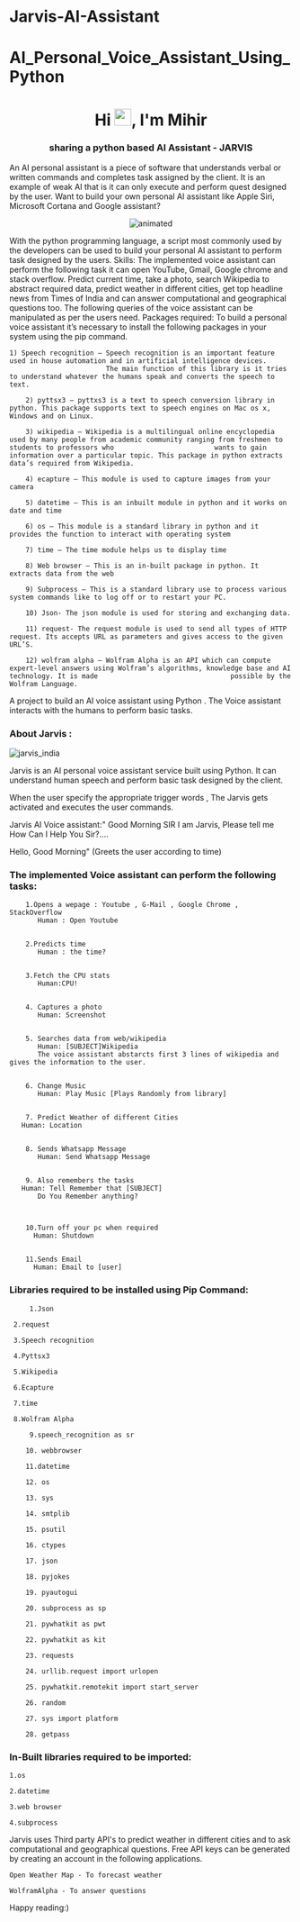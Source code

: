 # Jarvis-AI-Assistant
# AI_Personal_Voice_Assistant_Using_Python
<h1 align="center">Hi <img src="https://raw.githubusercontent.com/MartinHeinz/MartinHeinz/master/wave.gif" width="30px">, I'm Mihir</h1>
<h3 align="center">sharing a python based AI Assistant - JARVIS</h3>

An AI personal assistant is a piece of software that understands verbal or written commands and completes task assigned by the client. It is an example of weak AI that is it can only execute and perform quest designed by the user.
Want to build your own personal AI assistant like Apple Siri, Microsoft Cortana and Google assistant?
<p align="center">
  <img src="https://github.com/mihiragarwal92/Jarvis-AI-Assistant/blob/main/jarvis-iron-man.gif" alt="animated" />
</p>




With the python programming language, a script most commonly used by the developers can be used to build your personal AI assistant to perform task designed by the users.
Skills:
The implemented voice assistant can perform the following task it can open YouTube, Gmail, Google chrome and stack overflow. Predict current time, take a photo, search Wikipedia to abstract required data, predict weather in different cities, get top headline news from Times of India and can answer computational and geographical questions too.
The following queries of the voice assistant can be manipulated as per the users need.
Packages required:
To build a personal voice assistant it’s necessary to install the following packages in your system using the pip command.
         
	1) Speech recognition — Speech recognition is an important feature used in house automation and in artificial intelligence devices.
	                        The main function of this library is it tries to understand whatever the humans speak and converts the speech to text.

        2) pyttsx3 — pyttxs3 is a text to speech conversion library in python. This package supports text to speech engines on Mac os x, Windows and on Linux.

        3) wikipedia — Wikipedia is a multilingual online encyclopedia used by many people from academic community ranging from freshmen to students to professors who                         wants to gain information over a particular topic. This package in python extracts data’s required from Wikipedia.

        4) ecapture — This module is used to capture images from your camera

        5) datetime — This is an inbuilt module in python and it works on date and time

        6) os — This module is a standard library in python and it provides the function to interact with operating system

        7) time — The time module helps us to display time

        8) Web browser — This is an in-built package in python. It extracts data from the web

        9) Subprocess — This is a standard library use to process various system commands like to log off or to restart your PC.

        10) Json- The json module is used for storing and exchanging data.

        11) request- The request module is used to send all types of HTTP request. Its accepts URL as parameters and gives access to the given URL’S.

        12) wolfram alpha — Wolfram Alpha is an API which can compute expert-level answers using Wolfram’s algorithms, knowledge base and AI technology. It is made                                 possible by the Wolfram Language.

A project to build an AI voice assistant using Python . The Voice assistant interacts with the humans to perform basic tasks.

### About Jarvis :

![jarvis_india](https://user-images.githubusercontent.com/103893114/164992826-f1eaf7ec-748f-487d-83c6-ca5025ead0a6.jpg)


Jarvis is an AI personal voice assistant service built using Python. It can understand human speech and perform basic task designed by the client.

When the user specify the appropriate trigger words , The Jarvis gets activated and executes the user commands.

Jarvis AI Voice assistant:" Good Morning SIR
I am Jarvis, Please tell me How Can I Help You Sir?....
                          
Hello, Good Morning" (Greets the user according to time)

### The implemented Voice assistant can perform the following tasks:


        1.Opens a wepage : Youtube , G-Mail , Google Chrome , StackOverflow 
           Human : Open Youtube
		
        
        2.Predicts time 
           Human : the time?

         
        3.Fetch the CPU stats
           Human:CPU!
		
        
        4. Captures a photo
           Human: Screenshot

         
        5. Searches data from web/wikipedia
           Human: [SUBJECT]Wikipedia
           The voice assistant abstarcts first 3 lines of wikipedia and gives the information to the user.
         
        
        6. Change Music
           Human: Play Music [Plays Randomly from library]
       
        
        7. Predict Weather of different Cities
   	   Human: Location
		
        
        8. Sends Whatsapp Message
           Human: Send Whatsapp Message
       
       
        9. Also remembers the tasks
	   Human: Tell Remember that [SUBJECT]
           Do You Remember anything?
		
		
        
        10.Turn off your pc when required
          Human: Shutdown

       
        11.Sends Email
          Human: Email to [user]


### Libraries required to be installed using Pip Command:
	
         1.Json

	 2.request
	
	 3.Speech recognition
	
 	 4.Pyttsx3
	
	 5.Wikipedia
	
	 6.Ecapture
	
	 7.time
	
	 8.Wolfram Alpha

         9.speech_recognition as sr

        10. webbrowser
        
        11.datetime
        
        12. os
        
        13. sys

        14. smtplib

        15. psutil

        16. ctypes
 
        17. json

        18. pyjokes
 
        19. pyautogui

        20. subprocess as sp

        21. pywhatkit as pwt

        22. pywhatkit as kit

        23. requests

        24. urllib.request import urlopen

        25. pywhatkit.remotekit import start_server

        26. random

        27. sys import platform

        28. getpass


### In-Built libraries required to be imported:

	1.os
	
	2.datetime
	
	3.web browser
	
	4.subprocess



Jarvis uses Third party API's to predict weather in different cities and to ask computational and geographical questions. 
Free API keys can be generated by creating an account in the following applications.  
	
	Open Weather Map - To forecast weather
	
	WolframAlpha - To answer questions


Happy reading:)




